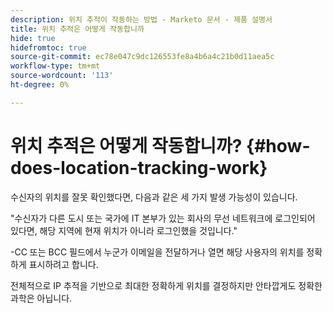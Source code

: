 ```yaml
---
description: 위치 추적이 작동하는 방법 - Marketo 문서 - 제품 설명서
title: 위치 추적은 어떻게 작동합니까
hide: true
hidefromtoc: true
source-git-commit: ec78e047c9dc126553fe8a4b6a4c21b0d11aea5c
workflow-type: tm+mt
source-wordcount: '113'
ht-degree: 0%

---
```


# 위치 추적은 어떻게 작동합니까? {#how-does-location-tracking-work}

수신자의 위치를 잘못 확인했다면, 다음과 같은 세 가지 발생 가능성이 있습니다.

&quot;수신자가 다른 도시 또는 국가에 IT 본부가 있는 회사의 무선 네트워크에 로그인되어 있다면, 해당 지역에 현재 위치가 아니라 로그인했을 것입니다.&quot;

-CC 또는 BCC 필드에서 누군가 이메일을 전달하거나 열면 해당 사용자의 위치를 정확하게 표시하려고 합니다.

전체적으로 IP 추적을 기반으로 최대한 정확하게 위치를 결정하지만 안타깝게도 정확한 과학은 아닙니다.
